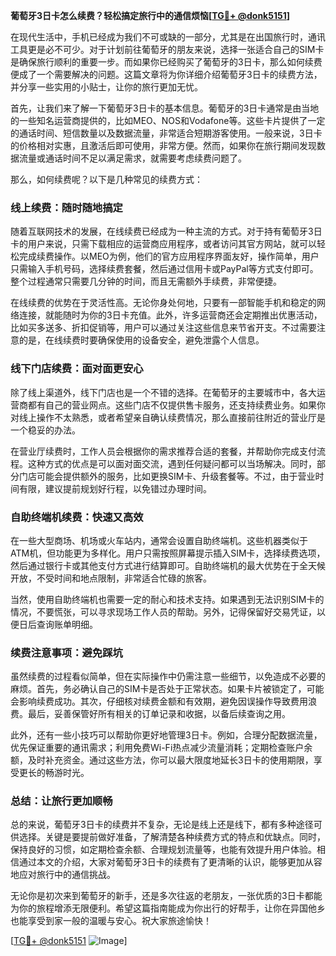 **葡萄牙3日卡怎么续费？轻松搞定旅行中的通信烦恼[[TG💪+ @donk5151](https://t.me/s/donk5151)]**

在现代生活中，手机已经成为我们不可或缺的一部分，尤其是在出国旅行时，通讯工具更是必不可少。对于计划前往葡萄牙的朋友来说，选择一张适合自己的SIM卡是确保旅行顺利的重要一步。而如果你已经购买了葡萄牙的3日卡，那么如何续费便成了一个需要解决的问题。这篇文章将为你详细介绍葡萄牙3日卡的续费方法，并分享一些实用的小贴士，让你的旅行更加无忧。

首先，让我们来了解一下葡萄牙3日卡的基本信息。葡萄牙的3日卡通常是由当地的一些知名运营商提供的，比如MEO、NOS和Vodafone等。这些卡片提供了一定的通话时间、短信数量以及数据流量，非常适合短期游客使用。一般来说，3日卡的价格相对实惠，且激活后即可使用，非常方便。然而，如果你在旅行期间发现数据流量或通话时间不足以满足需求，就需要考虑续费问题了。

那么，如何续费呢？以下是几种常见的续费方式：

### **线上续费：随时随地搞定**
随着互联网技术的发展，在线续费已经成为一种主流的方式。对于持有葡萄牙3日卡的用户来说，只需下载相应的运营商应用程序，或者访问其官方网站，就可以轻松完成续费操作。以MEO为例，他们的官方应用程序界面友好，操作简单，用户只需输入手机号码，选择续费套餐，然后通过信用卡或PayPal等方式支付即可。整个过程通常只需要几分钟的时间，而且无需额外手续费，非常便捷。

在线续费的优势在于灵活性高。无论你身处何地，只要有一部智能手机和稳定的网络连接，就能随时为你的3日卡充值。此外，许多运营商还会定期推出优惠活动，比如买多送多、折扣促销等，用户可以通过关注这些信息来节省开支。不过需要注意的是，在线续费时要确保使用的设备安全，避免泄露个人信息。

### **线下门店续费：面对面更安心**
除了线上渠道外，线下门店也是一个不错的选择。在葡萄牙的主要城市中，各大运营商都有自己的营业网点。这些门店不仅提供售卡服务，还支持续费业务。如果你对线上操作不太熟悉，或者希望亲自确认续费情况，那么直接前往附近的营业厅是一个稳妥的办法。

在营业厅续费时，工作人员会根据你的需求推荐合适的套餐，并帮助你完成支付流程。这种方式的优点是可以面对面交流，遇到任何疑问都可以当场解决。同时，部分门店可能会提供额外的服务，比如更换SIM卡、升级套餐等。不过，由于营业时间有限，建议提前规划好行程，以免错过办理时间。

### **自助终端机续费：快速又高效**
在一些大型商场、机场或火车站内，通常会设置自助终端机。这些机器类似于ATM机，但功能更为多样化。用户只需按照屏幕提示插入SIM卡，选择续费选项，然后通过银行卡或其他支付方式进行结算即可。自助终端机的最大优势在于全天候开放，不受时间和地点限制，非常适合忙碌的旅客。

当然，使用自助终端机也需要一定的耐心和技术支持。如果遇到无法识别SIM卡的情况，不要慌张，可以寻求现场工作人员的帮助。另外，记得保留好交易凭证，以便日后查询账单明细。

### **续费注意事项：避免踩坑**
虽然续费的过程看似简单，但在实际操作中仍需注意一些细节，以免造成不必要的麻烦。首先，务必确认自己的SIM卡是否处于正常状态。如果卡片被锁定了，可能会影响续费成功。其次，仔细核对续费金额和有效期，避免因误操作导致费用浪费。最后，妥善保管好所有相关的订单记录和收据，以备后续查询之用。

此外，还有一些小技巧可以帮助你更好地管理3日卡。例如，合理分配数据流量，优先保证重要的通讯需求；利用免费Wi-Fi热点减少流量消耗；定期检查账户余额，及时补充资金。通过这些方法，你可以最大限度地延长3日卡的使用期限，享受更长的畅游时光。

### **总结：让旅行更加顺畅**
总的来说，葡萄牙3日卡的续费并不复杂，无论是线上还是线下，都有多种途径可供选择。关键是要提前做好准备，了解清楚各种续费方式的特点和优缺点。同时，保持良好的习惯，如定期检查余额、合理规划流量等，也能有效提升用户体验。相信通过本文的介绍，大家对葡萄牙3日卡的续费有了更清晰的认识，能够更加从容地应对旅行中的通信挑战。

无论你是初次来到葡萄牙的新手，还是多次往返的老朋友，一张优质的3日卡都能为你的旅程增添无限便利。希望这篇指南能成为你出行的好帮手，让你在异国他乡也能享受到家一般的温暖与安心。祝大家旅途愉快！

[[TG💪+ @donk5151](https://t.me/s/donk5151) ![Image](https://i.postimg.cc/rwNCRYN7/Snipaste-2025-04-30-17-27-05.png)]